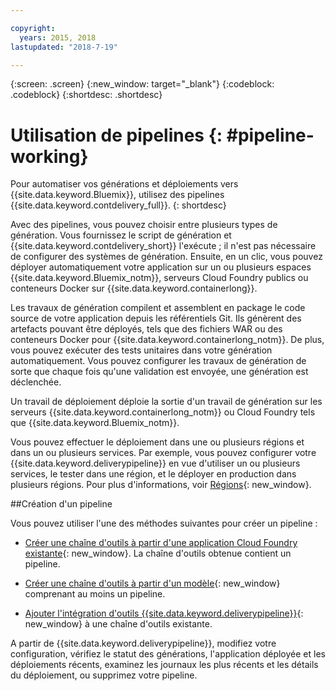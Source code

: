```yaml
---

copyright:
  years: 2015, 2018
lastupdated: "2018-7-19"

---
```



{:screen: .screen}
{:new_window: target="_blank"}
{:codeblock: .codeblock}
{:shortdesc: .shortdesc}

# Utilisation de pipelines {: #pipeline-working}

Pour automatiser vos générations et déploiements vers {{site.data.keyword.Bluemix}}, utilisez
des pipelines {{site.data.keyword.contdelivery_full}}.
{: shortdesc}

Avec des pipelines, vous pouvez choisir entre plusieurs types de génération. Vous fournissez le script de génération et {{site.data.keyword.contdelivery_short}} l'exécute ; il n'est pas nécessaire de configurer des systèmes de génération. Ensuite, en un clic, vous pouvez déployer automatiquement votre application sur un ou plusieurs espaces {{site.data.keyword.Bluemix_notm}}, serveurs Cloud Foundry publics ou conteneurs Docker sur {{site.data.keyword.containerlong}}. 

Les travaux de génération compilent et assemblent en package le code source de votre application depuis les référentiels Git. Ils génèrent des artefacts pouvant être déployés, tels que des fichiers WAR ou des conteneurs Docker pour {{site.data.keyword.containerlong_notm}}. De plus, vous pouvez
exécuter des tests unitaires dans votre génération automatiquement. Vous pouvez configurer les travaux de génération de sorte que chaque fois qu'une validation est
envoyée, une génération est déclenchée.

Un travail de déploiement déploie la sortie d'un travail de génération sur les serveurs {{site.data.keyword.containerlong_notm}} ou Cloud Foundry tels que {{site.data.keyword.Bluemix_notm}}. 

Vous pouvez effectuer le déploiement dans une ou plusieurs régions et dans un ou plusieurs services. Par exemple, vous pouvez configurer votre {{site.data.keyword.deliverypipeline}} en vue d'utiliser un ou plusieurs services, le tester dans une région, et le déployer en production dans plusieurs régions. Pour plus d'informations, voir
[Régions](/docs/overview/whatisbluemix.html#ov_intro_reg){: new_window}.

##Création d'un pipeline

Vous pouvez utiliser l'une des méthodes suivantes pour créer un pipeline : 

   * [Créer une chaîne d'outils à partir d'une application Cloud Foundry existante](/docs/services/ContinuousDelivery/toolchains_working.html#creating_a_toolchain_from_an_app){: new_window}. La chaîne d'outils obtenue contient un pipeline. 

   * [Créer une chaîne d'outils à partir d'un modèle](/docs/services/ContinuousDelivery/toolchains_working.html#creating_a_toolchain_from_a_template){: new_window} comprenant au moins un pipeline.

   * [Ajouter l'intégration d'outils {{site.data.keyword.deliverypipeline}}](/docs/services/ContinuousDelivery/toolchains_integrations.html#deliverypipeline){: new_window}  à une chaîne d'outils existante.
   
A partir de {{site.data.keyword.deliverypipeline}}, modifiez votre configuration, vérifiez le statut des générations, l'application déployée et les déploiements récents, examinez les journaux les plus récents et les détails du déploiement, ou supprimez votre pipeline.
